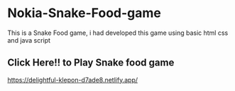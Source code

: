 # Nokia-Snake-Food-game
This is a Snake Food game, i had developed this game using basic html css and java script 

## Click Here!! to Play Snake food game
https://delightful-klepon-d7ade8.netlify.app/

